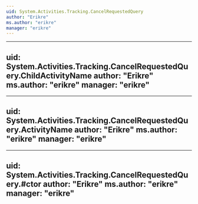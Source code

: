```yaml
---
uid: System.Activities.Tracking.CancelRequestedQuery
author: "Erikre"
ms.author: "erikre"
manager: "erikre"
---
```


---
uid: System.Activities.Tracking.CancelRequestedQuery.ChildActivityName
author: "Erikre"
ms.author: "erikre"
manager: "erikre"
---

---
uid: System.Activities.Tracking.CancelRequestedQuery.ActivityName
author: "Erikre"
ms.author: "erikre"
manager: "erikre"
---

---
uid: System.Activities.Tracking.CancelRequestedQuery.#ctor
author: "Erikre"
ms.author: "erikre"
manager: "erikre"
---
